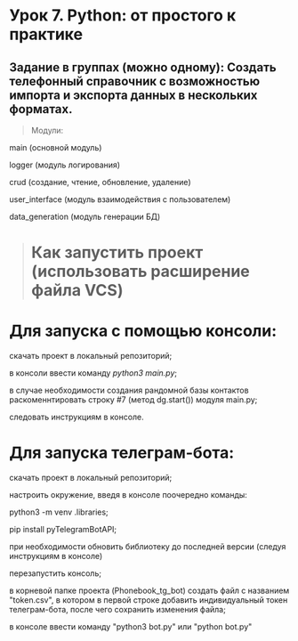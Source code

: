 # Урок 7. Python: от простого к практике
## Задание в группах (можно одному): Создать телефонный справочник с возможностью импорта и экспорта данных в нескольких форматах.

> Модули:

main (основной модуль)

logger (модуль логирования)

crud (создание, чтение, обновление, удаление)

user_interface (модуль взаимодействия с пользователем)

data_generation (модуль генерации БД)

> # Как запустить проект (использовать расширение файла VCS)

# Для запуска с помощью консоли:

скачать проект в локальный репозиторий;

в консоли ввести команду *python3 main.py*;

в случае необходимости создания рандомной базы контактов раскоменнтировать строку #7 (метод dg.start()) модуля main.py;

следовать инструкциям в консоле.

# Для запуска телеграм-бота:

скачать проект в локальный репозиторий;

настроить окружение, введя в консоле поочередно команды:

python3 -m venv .libraries;

pip install pyTelegramBotAPI;

при необходимости обновить библиотеку до последней версии (следуя инструкциям в консоле)

перезапустить консоль;

в корневой папке проекта (Phonebook_tg_bot) создать файл с названием "token.csv", в котором в первой строке добавить индивидуальный токен телеграм-бота, после чего сохранить изменения файла;

в консоле ввести команду "python3 bot.py" или "python bot.py"

